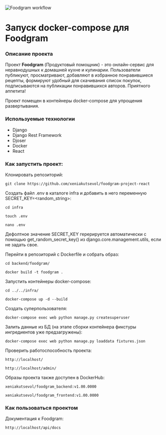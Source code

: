 ![Foodgram workflow](https://github.com/xeniakutsevol/foodgram-project-react/actions/workflows/foodgram_workflow.yml/badge.svg)

# Запуск docker-compose для Foodgram

### Описание проекта

Проект **Foodgram** (Продуктовый помощник) - это онлайн-сервис для неравнодушных к домашней кухне и кулинарии. Пользователи публикуют, просматривают, добавляют в избранное понравившиеся рецепты, формируют удобный для скачивания список покупок, подписываются на публикации понравившихся авторов. Приятного аппетита!

Проект помещен в контейнеры docker-compose для упрощения развертывания.

### Используемые технологии
- Django
- Django Rest Framework
- Djoser
- Docker
- React

### Как запустить проект: #

Клонировать репозиторий:

```
git clone https://github.com/xeniakutsevol/foodgram-project-react
```

Создать файл .env в каталогe infra и добавить в него переменную SECRET_KEY=<random_string>:

```
cd infra
```

```
touch .env
```

```
nano .env
```

Дефолтное значение SECRET_KEY герерируется автоматически с помощью get_random_secret_key() из django.core.management.utils, если не задать свое.


Перейти в репозиторий с Dockerfile и собрать образ:

```
cd backend/foodgram/
```

```
docker build -t foodgram .
```

Запустить контейнеры docker-compose:

```
cd ../../infra/
```

```
docker-compose up -d --build
```

Cоздать суперпользователя:

```
docker-compose exec web python manage.py createsuperuser
```

Залить данные из БД (на этапе сборки контейнера фикстуры ингредиентов уже предзагружены):

```
docker-compose exec web python manage.py loaddata fixtures.json
```

Проверить работоспособность проекта:

```
http://localhost/
```

```
http://localhost/admin/
```

Образы проекта также доступен в DockerHub:

```
xeniakutsevol/foodgram_backend:v1.00.0000
```

```
xeniakutsevol/foodgram_frontend:v1.00.0000
```

### Как пользоваться проектом

Документация к Foodgram:

```
http://localhost/api/docs
```